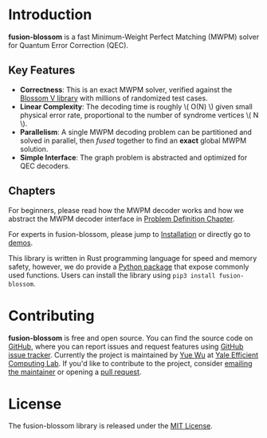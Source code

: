 # Introduction

**fusion-blossom** is a fast Minimum-Weight Perfect Matching (MWPM) solver for Quantum Error Correction (QEC).

## Key Features

- **Correctness**: This is an exact MWPM solver, verified against the [Blossom V library](https://pub.ist.ac.at/~vnk/software.html) with millions of randomized test cases.
- **Linear Complexity**: The decoding time is roughly \\( O(N) \\) given small physical error rate, proportional to the number of syndrome vertices \\( N \\).
- **Parallelism**: A single MWPM decoding problem can be partitioned and solved in parallel, then *fused* together to find an **exact** global MWPM solution.
- **Simple Interface**: The graph problem is abstracted and optimized for QEC decoders.

## Chapters

For beginners, please read how the MWPM decoder works and how we abstract the MWPM decoder interface in [Problem Definition Chapter](problem_definition.md).

For experts in fusion-blossom, please jump to [Installation](installation.md) or directly go to [demos](demo/example-qec-codes.md).

This library is written in Rust programming language for speed and memory safety, however, we do provide a [Python package](https://pypi.org/project/fusion-blossom/) that expose commonly used functions.
Users can install the library using `pip3 install fusion-blossom`.



# Contributing

**fusion-blossom** is free and open source.
You can find the source code on [GitHub](https://github.com/yuewuo/fusion-blossom), where you can report issues and request features using [GitHub issue tracker](https://github.com/yuewuo/fusion-blossom/issues).
Currently the project is maintained by [Yue Wu](https://wuyue98.cn/) at [Yale Efficient Computing Lab](http://www.yecl.org/).
If you'd like to contribute to the project, consider [emailing the maintainer](mailto:yue.wu@yale.edu) or opening a [pull request](https://github.com/yuewuo/fusion-blossom/pulls).

# License

The fusion-blossom library is released under the [MIT License](https://opensource.org/licenses/MIT).
